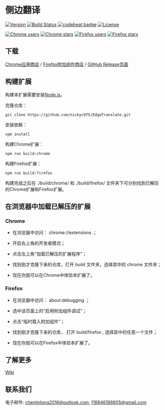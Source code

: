 # 侧边翻译

[![Version](https://img.shields.io/github/release/nickyc975/EdgeTranslate.svg?label=version)](https://github.com/nickyc975/EdgeTranslate/release)
[![Build Status](https://travis-ci.org/nickyc975/EdgeTranslate.svg?branch=master)](https://travis-ci.org/nickyc975/EdgeTranslate)
[![codebeat badge](https://codebeat.co/badges/7f28bc52-26ec-4dbc-815d-343220100c72)](https://codebeat.co/projects/github-com-nickyc975-edgetranslate-master)
[![License](https://img.shields.io/github/license/nickyc975/EdgeTranslate.svg?colorB=44cc11?maxAge=2592000)](https://github.com/nickyc975/EdgeTranslate/blob/master/LICENSE)

[![Chrome users](https://img.shields.io/chrome-web-store/users/bocbaocobfecmglnmeaeppambideimao.svg?label=Chrome%20users)](https://chrome.google.com/webstore/detail/bocbaocobfecmglnmeaeppambideimao)
[![Chrome stars](https://img.shields.io/chrome-web-store/stars/bocbaocobfecmglnmeaeppambideimao.svg?label=Chrome%20stars)](https://chrome.google.com/webstore/detail/bocbaocobfecmglnmeaeppambideimao)
[![Firefox users](https://img.shields.io/amo/users/edge_translate.svg?label=Firefox%20users)](https://addons.mozilla.org/firefox/addon/edge_translate/)
[![Firefox stars](https://img.shields.io/amo/stars/edge_translate.svg?label=Firefox%20stars)](https://addons.mozilla.org/firefox/addon/edge_translate/)

## 下载

[Chrome应用商店](https://chrome.google.com/webstore/detail/bocbaocobfecmglnmeaeppambideimao)
/ [Firefox附加组件商店](https://addons.mozilla.org/firefox/addon/edge_translate/)
/ [GitHub Release页面](https://github.com/nickyc975/EdgeTranslate/releases)

## 构建扩展

构建本扩展需要安装[Node.js](https://nodejs.org/)。

克隆仓库：

    git clone https://github.com/nickyc975/EdgeTranslate.git

安装依赖：

    npm install

构建Chrome扩展：

    npm run build:chrome

构建Firefox扩展：

    npm run build:firefox

构建完成之后在    ./build/chrome/    和    ./build/firefox/    文件夹下可分别找到已解压的Chrome扩展和Firefox扩展。

## 在浏览器中加载已解压的扩展

### Chrome

* 在浏览器中访问：    chrome://extensions    ；

* 开启右上角的开发者模式；

* 点击左上角“加载已解压的扩展程序”；

* 找到刚才克隆下来的仓库，打开    build    文件夹，选择其中的    chrome    文件夹；

* 现在你就可以在Chrome中体验本扩展了。

### Firefox

* 在浏览器中访问：    about:debugging    ；

* 选中该页面上的“启用附加组件调试”；

* 点击“临时载入附加组件”；

* 找到刚才克隆下来的仓库， 打开    build/firefox    , 选择其中的任意一个文件；

* 现在你就可以在Firefox中体验本扩展了。

## 了解更多

[Wiki](https://github.com/nickyc975/EdgeTranslate/wiki)

## 联系我们

电子邮件: [chenjinlong2016@outlook.com](mailto:chenjinlong2016@outlook.com), [f18846188605@gmail.com](mailto:f18846188605@gmail.com)
